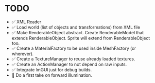 # TODO

* :white_check_mark: XML Reader
* :white_check_mark: Load world (list of objects and transformations) from XML file
* :white_check_mark: Make RenderableObject abstract. Create RenderableModel that extends RenderableObject. Sprite will extend from RenderableObject too.
* :white_check_mark: Create a MaterialFactory to be used inside MeshFactory (or wherever).
* :white_check_mark: Create a TextureManager to reuse already loaded textures.
* :white_check_mark: Create an ActionManager to not depend on raw inputs.
* :white_check_mark: Integrate ImGUI just for debug builds.
* :black_square_button: Do a first take on forward illumination.